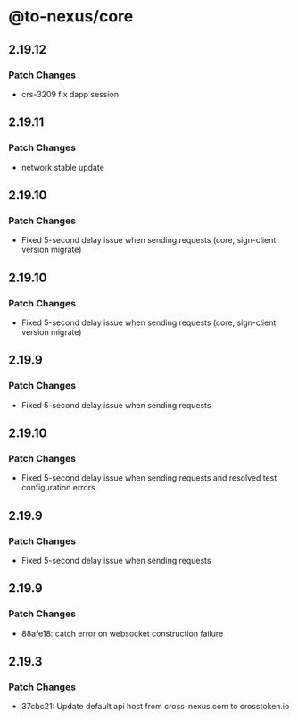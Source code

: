 # @to-nexus/core

## 2.19.12

### Patch Changes

- crs-3209 fix dapp session

## 2.19.11

### Patch Changes

- network stable update

## 2.19.10

### Patch Changes

- Fixed 5-second delay issue when sending requests (core, sign-client version migrate)

## 2.19.10

### Patch Changes

- Fixed 5-second delay issue when sending requests (core, sign-client version migrate)

## 2.19.9

### Patch Changes

- Fixed 5-second delay issue when sending requests

## 2.19.10

### Patch Changes

- Fixed 5-second delay issue when sending requests and resolved test configuration errors

## 2.19.9

### Patch Changes

- Fixed 5-second delay issue when sending requests

## 2.19.9

### Patch Changes

- 88afe18: catch error on websocket construction failure

## 2.19.3

### Patch Changes

- 37cbc21: Update default api host from cross-nexus.com to crosstoken.io
